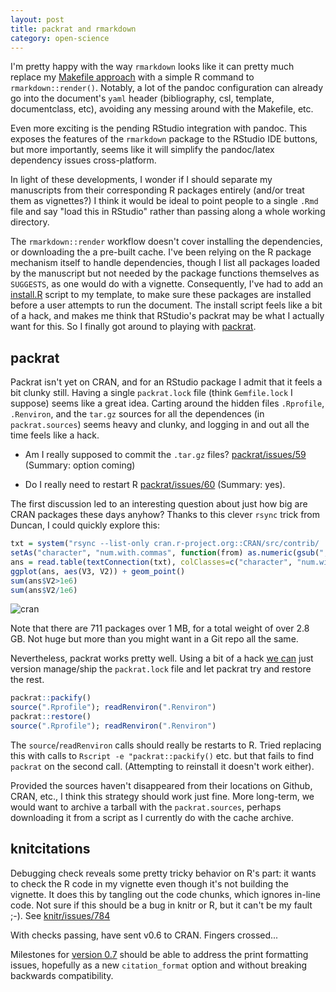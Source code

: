 ```yaml
---
layout: post
title: packrat and rmarkdown
category: open-science
---
```



I'm pretty happy with the way `rmarkdown` looks like it can pretty much replace my [Makefile approach]() with a simple R command to `rmarkdown::render()`.  Notably, a lot of the pandoc configuration can already go into the document's `yaml` header (bibliography, csl, template, documentclass, etc), avoiding any messing around with the Makefile, etc.

Even more exciting is the pending RStudio integration with pandoc.  This exposes the features of the `rmarkdown` package to the RStudio IDE buttons, but more importantly, seems like it will simplify the pandoc/latex dependency issues cross-platform.

In light of these developments, I wonder if I should separate my manuscripts from their corresponding R packages entirely (and/or treat them as vignettes?)  I think it would be ideal to point people to a single `.Rmd` file and say "load this in RStudio" rather than passing along a whole working directory.

The `rmarkdown::render` workflow doesn't cover installing the dependencies, or downloading the a pre-built cache. I've been relying on the R package mechanism itself to handle dependencies, though I list all packages loaded by the manuscript but not needed by the package functions themselves as `SUGGESTS`, as one would do with a vignette. Consequently, I've had to add an [install.R]() script to my template, to make sure these packages are installed before a user attempts to run the document.  The install script feels like a bit of a hack, and makes me think that RStudio's packrat may be what I actually want for this.  So I finally got around to playing with [packrat](http://rstudio.github.io/packrat/).


## packrat

Packrat isn't yet on CRAN, and for an RStudio package I admit that it feels a bit clunky still. Having a single `packrat.lock` file (think `Gemfile.lock` I suppose) seems like a great idea.  Carting around the hidden files `.Rprofile`, `.Renviron`, and the `tar.gz` sources for all the dependences (in `packrat.sources`) seems heavy and clunky, and logging in and out all the time feels like a hack.

- Am I really supposed to commit the `.tar.gz` files? [packrat/issues/59](https://github.com/rstudio/packrat/issues/59) (Summary: option coming)

- Do I really need to restart R [packrat/issues/60](https://github.com/rstudio/packrat/issues/60) (Summary: yes).


The first discussion led to an interesting question about just how big are CRAN packages these days anyhow?  Thanks to this clever `rsync` trick from Duncan, I could quickly explore this:

```r
txt = system("rsync --list-only cran.r-project.org::CRAN/src/contrib/ | grep .tar.gz", intern = TRUE)
setAs("character", "num.with.commas", function(from) as.numeric(gsub(",", "", from) ) )
ans = read.table(textConnection(txt), colClasses=c("character", "num.with.commas", "Date", "character"))
ggplot(ans, aes(V3, V2)) + geom_point()
sum(ans$V2>1e6)
sum(ans$V2/1e6)
```
![cran](https://cloud.githubusercontent.com/assets/222586/3122393/cbe422b8-e766-11e3-9048-016dc21c55e9.png)

Note that there are 711 packages over 1 MB, for a total weight of over 2.8 GB. Not huge but more than you might want in a Git repo all the same.


Nevertheless, packrat works pretty well.  Using a bit of a hack [we can](https://groups.google.com/forum/#!topic/packrat-discuss/sm46dsvLxSk) just version manage/ship the `packrat.lock` file and let packrat try and restore the rest.

```r
packrat::packify()
source(".Rprofile"); readRenviron(".Renviron")
packrat::restore()
source(".Rprofile"); readRenviron(".Renviron")
```

The `source`/`readRenviron` calls should really be restarts to R.  Tried replacing this with calls to `Rscript -e "packrat::packify()` etc. but that fails to find `packrat` on the second call.  (Attempting to reinstall it doesn't work either).

Provided the sources haven't disappeared from their locations on Github, CRAN, etc., I think this strategy should work just fine.  More long-term, we would want to archive a tarball with the `packrat.sources`, perhaps downloading it from a script as I currently do with the cache archive.







knitcitations
-------------


Debugging check reveals some pretty tricky behavior on R's part: it wants to check the R code in my vignette even though it's not building the vignette.  It does this by tangling out the code chunks, which ignores in-line code.  Not sure if this should be a bug in knitr or R, but it can't be my fault ;-). See [knitr/issues/784](https://github.com/yihui/knitr/issues/784)

With checks passing, have sent v0.6 to CRAN.  Fingers crossed...

Milestones for [version 0.7](https://github.com/cboettig/knitcitations/issues?milestone=4&state=open) should be able to address the print formatting issues, hopefully as a new `citation_format` option and without breaking backwards compatibility.
